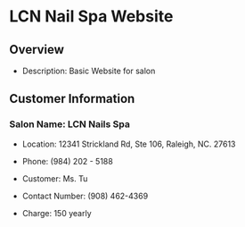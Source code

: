 # LCN Nail Spa Website

## Overview

* Description: Basic Website for salon

## Customer Information

### Salon Name: LCN Nails Spa

* Location: 12341 Strickland Rd, Ste 106,
Raleigh, NC. 27613
* Phone: (984) 202 - 5188

* Customer: Ms. Tu
* Contact Number: (908) 462-4369
* Charge: 150 yearly